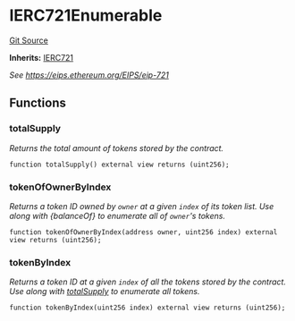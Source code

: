 # IERC721Enumerable
[Git Source](https://github.com//Team3dVidyaGames/Contracts/blob/e7abd099c8ff67c53a32c1d0c029bd31930c8a9c/src/contracts/flattened/flattened_TCGInventory.sol)

**Inherits:**
[IERC721](/src/contracts/flattened/flattened_Cauldron.sol/interface.IERC721.md)

*See https://eips.ethereum.org/EIPS/eip-721*


## Functions
### totalSupply

*Returns the total amount of tokens stored by the contract.*


```solidity
function totalSupply() external view returns (uint256);
```

### tokenOfOwnerByIndex

*Returns a token ID owned by `owner` at a given `index` of its token list.
Use along with {balanceOf} to enumerate all of ``owner``'s tokens.*


```solidity
function tokenOfOwnerByIndex(address owner, uint256 index) external view returns (uint256);
```

### tokenByIndex

*Returns a token ID at a given `index` of all the tokens stored by the contract.
Use along with [totalSupply](/src/contracts/flattened/flattened_TCGInventory.sol/interface.IERC721Enumerable.md#totalsupply) to enumerate all tokens.*


```solidity
function tokenByIndex(uint256 index) external view returns (uint256);
```

